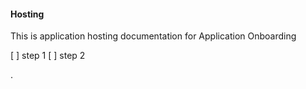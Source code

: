 #### Hosting

This is application hosting documentation for Application Onboarding

[ ] step 1
[ ] step 2

.